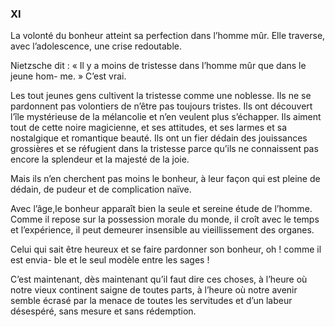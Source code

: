 ### XI

La volonté du bonheur atteint sa perfection dans l’homme mûr. Elle traverse, avec l’adolescence, une crise redoutable.

Nietzsche dit : « Il y a moins de tristesse dans l’homme mûr que dans le jeune hom-
me. » C’est vrai.

Les tout jeunes gens cultivent la tristesse comme une noblesse. Ils ne se pardonnent pas volontiers de n’être pas toujours tristes. Ils ont découvert l’île mystérieuse de la mélancolie et n’en veulent plus s’échapper. Ils aiment tout de cette noire magicienne, et ses attitudes, et ses larmes et sa nostalgique et romantique beauté. Ils ont un fier dédain des jouissances grossières et se réfugient dans la tristesse parce qu’ils ne connaissent pas encore la splendeur et la majesté de la joie.

Mais ils n’en cherchent pas moins le bonheur, à leur façon qui est pleine de dédain, de pudeur et de complication naïve.

Avec l’âge,le bonheur apparaît bien la seule et sereine étude de l’homme. Comme il repose
sur la possession morale du monde, il croît avec le temps et l’expérience, il peut demeurer insensible au vieillissement des organes.

Celui qui sait être heureux et se faire pardonner son bonheur, oh ! comme il est envia-
ble et le seul modèle entre les sages !

C’est maintenant, dès maintenant qu’il faut dire ces choses, à l’heure où notre vieux continent saigne de toutes parts, à l’heure où notre avenir semble écrasé par la menace de toutes les servitudes et d’un labeur désespéré, sans mesure et sans rédemption.
